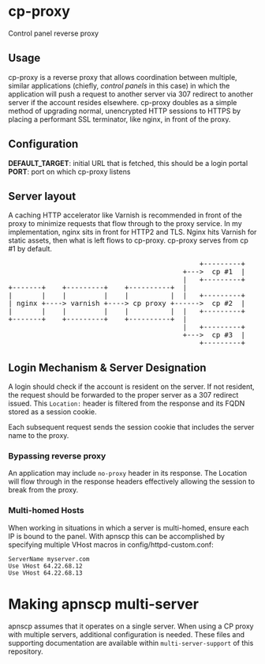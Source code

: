 # cp-proxy
Control panel reverse proxy

## Usage
cp-proxy is a reverse proxy that allows coordination between multiple, similar applications (chiefly, *control panels* in this case) in which the application will push a request to another server via 307 redirect to another server if the account resides elsewhere. cp-proxy doubles as a simple method of upgrading normal, unencrypted HTTP sessions to HTTPS by placing a performant SSL terminator, like nginx, in front of the proxy.

## Configuration
**DEFAULT_TARGET**: initial URL that is fetched, this should be a login portal<br/>
**PORT**: port on which cp-proxy listens

## Server layout
A caching HTTP accelerator like Varnish is recommended in front of the proxy to minimize requests that flow through to the proxy service. In my implementation, nginx sits in front for HTTP2 and TLS. Nginx hits Varnish for static assets, then what is left flows to cp-proxy. cp-proxy serves from cp #1 by default.

<pre>                                              +---------+
                                          +--->  cp #1  |
                                          |   +---------+
+-------+    +---------+    +----------+  |
|       |    |         |    |          |  |   +---------+
| nginx +----> varnish +----> cp proxy +------>  cp #2  |
|       |    |         |    |          |  |   +---------+
+-------+    +---------+    +----------+  |
                                          |   +---------+
                                          +--->  cp #3  |
                                              +---------+</pre>

## Login Mechanism & Server Designation
A login should check if the account is resident on the server. If not resident, the request should be forwarded to the proper server as a 307 redirect issued. This `Location:` header is filtered from the response and its FQDN stored as a session cookie.

Each subsequent request sends the session cookie that includes the server name to the proxy.

### Bypassing reverse proxy
An application may include `no-proxy` header in its response. The Location will flow through in the response headers effectively allowing the session to break from the proxy. 

### Multi-homed Hosts
When working in situations in which a server is multi-homed, ensure each IP is bound to the panel. With apnscp this can be accomplished by specifying multiple VHost macros in config/httpd-custom.conf:
```
ServerName myserver.com
Use VHost 64.22.68.12
Use VHost 64.22.68.13
```

# Making apnscp multi-server

apnscp assumes that it operates on a single server. When using a CP proxy with multiple servers, additional configuration is needed. These files and supporting documentation are available within `multi-server-support` of this repository.